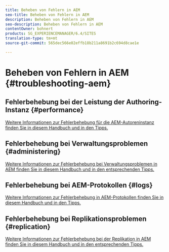 ```yaml
---
title: Beheben von Fehlern in AEM
seo-title: Beheben von Fehlern in AEM
description: Beheben von Fehlern in AEM
seo-description: Beheben von Fehlern in AEM
contentOwner: bohnert
products: SG_EXPERIENCEMANAGER/6.4/SITES
translation-type: tm+mt
source-git-commit: 565dec566e02effb18b211a8691b2c694d8cae1e

---
```



# Beheben von Fehlern in AEM {#troubleshooting-aem}

## Fehlerbehebung bei der Leistung der Authoring-Instanz {#performance}

[Weitere Informationen zur Fehlerbehebung für die AEM-Autoreninstanz finden Sie in diesem Handbuch und in den Tipps.](/help/sites-authoring/troubleshooting.md)

## Fehlerbehebung bei Verwaltungsproblemen {#administering}

[Weitere Informationen zur Fehlerbehebung bei Verwaltungsproblemen in AEM finden Sie in diesem Handbuch und in den entsprechenden Tipps.](/help/sites-administering/troubleshoot.md)

## Fehlerbehebung bei AEM-Protokollen {#logs}

[Weitere Informationen zur Fehlerbehebung in AEM-Protokollen finden Sie in diesem Handbuch und in den Tipps.](/help/sites-administering/troubleshooting.md)

## Fehlerbehebung bei Replikationsproblemen {#replication}

[Weitere Informationen zur Fehlerbehebung bei der Replikation in AEM finden Sie in diesem Handbuch und in den entsprechenden Tipps.](/help/sites-deploying/troubleshoot-rep.md)
